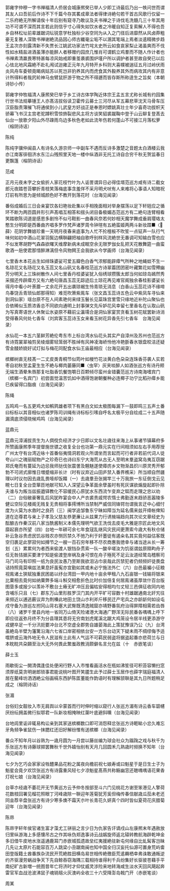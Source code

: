 <!-- { "loadSidebar": true } -->
郭雍字仲穆一字书禅福清人侨居会城康熈癸已举人少即工诗最后乃出一帙问世而谓其友人曰吾前后作诗不下千篇今存其畧成章法者得律诗絶句若干首古风歌行仅留一二乐府絶无所解请俟十年后别有窥寻乃敢议及夫书禅之于诗伐毛洗髓几三十年其用功不可谓不深而其言若此则信乎寸心得失如饮水者之冷暖自知正复索解人不得也吾乡自林松址前辈雄踞词坛锐意学杜独标少谷空同为从入之门径后进靡然从风卤莽粗豪无复雅人深致书禅谢絶流品因心师古纎毫尘垢不以溷其笔端上焉者淡逺精微步趋王孟次亦刻露清新不失贾长江姚武功家法竹垞太史所云如食哀家梨止渴虽爽而不伐性如水精盐进酒虽薄亦能醉人者移赠约园庶几惟肖可谓鹤立鸡羣而不随人作计者也书禅素清羸畏寒特甚每凉风始戒即重茧袭裘围炉墐户所以调护者甚至故自癸已以后心怯北地风霜絶不赴礼闱试迨雍正元年九月特开乡科则大喜幞被遄征五月过岭伏雨炎风舟车委顿竟暍病姑苏以死岂非豹养其内而虎食其外毅养其外而病攻其内有非意计所得料者哉凥轮神马虫臂鼠肝游于物之所不得遯而皆存斯所称逹生之旨矣（本朝诗钞小传）

郭雍字仲牧福清人康熈癸巳举于乡工诗古体学陶近体宗王孟五言尤称长城有约园集行世书法规摹锺王人亦髙洁拔俗读卫霍传云募士三河尽从军五幕悲草沈天马骨车压汉臣脂责簿摧飞将通侯到小儿武皇方好战正是奉恩时嫖姚真壮士年少喜奇功拔帜天骄幕飞书汉主宫老驼蹲积雪惊斾裂悲风主将方谈笑貂裘蹴鞠中登于山云聊复登髙去仙台一放歌夕阳山外尽疎雨鸟边多秋色老如此流年伤若何蓬山不可接江月落松萝（榕阴诗话）

陈纯

陈纯字骥仲闽县人有诗名久游京师一中副车不遇而反诗多激楚之音题太白酒楼云我亦江南客徘徊济水东江山残照里天地一楼中纵酒非无托工诗自合穷千秋无贺监春日更飘篷（榕阴诗话）

范咸

正月元夜未字之女偷折人家花枝竹叶为人诟詈谓异日必得佳壻范巡方咸有诗二截女郎元夜踏苍苔攀折青枝笑落梅底事含羞佯不采月明犬吠有人来难将心事语人知暗祝灯前有所思为是倾城颜色好不教开到落花时（台海见闻录）

番俗成婚后三日会亲宴饮各妇艳妆赴集以手相挽面相对举身摆荡以足下轩轾应之循环不断为两匝圆井形引声髙唱互相答和揺头闭目备极媚态范巡方有二絶句连臂相看笑踏歌陈词道是感恩多剧怜不似弓鞋影一曲春风奈若何妙相天魔学舞成垂肩璎珞太憨生分明即是西番曲齐唱多罗作梵声诸罗周令钟瑄有五絶蛮姬两两斗新妆蹀■〈薛〉花阴学舞娘珍重一天明月夜春来底事为人忙不抡檀板不吹笙一点钲声一队行气味何如初中酒山花翠羽鬓边横聨翩把袖自歌呼别样风流絶世无番调可知输白雪也应不似发寒胡野气森森欲曙天维摩新病未成眠空余无限罗伽女乱把天花散舞筵一曲蛮歌酒一巵使君那惜醉淋漓但令风物闗王会我欲从今学画师（台海见闻录）

七里香木本花丛生如绯珠婆娑可爱五瓣色白香气浓郁能辟瘴气所种之地蝇蚊不生一名琼花又名玚花又名玉蕊又名山矾又名春桂范巡方诗翠葢团团密叶藏繁花如雪殢幽芳分明天上三珠树散作人间七里香丹桂婆娑犹入俗绣球攒簇太郎当何如琼岛嫣然秀采掇还传辟瘴方又有六絶句唐昌玉蕊无踪迹后土琼花再见难官阁独余春桂影婆娑长得月中看小叶荼蘼一丈余花开五出袭琼裾生怜青琐无消息（白香山玉蕊花诗不缘啼鸟春饶舌青琐仙郎那得知）难觅吹箫紫鳯车（张文昌玉蕊诗五色云中紫凤车寻仙来到洞仙家）瑶台原不在人间素艳何来绿玉鬟长见蘂珠宫里雪只缘地近补陀山聚仙也合依稀似玉质浓香总不同欲向通明上封事弹文先斥妒花风幸留七里香名在认取山矾为写真寄语世人休聚讼氷姿原不藉前尘瀛壖合是洞仙家宴赏贪看玉树花赋罢新诗消受得春风何处七香车（刘宾客玉蕊诗玉女来看玉树花异香先引七香车　台海见闻录）

水仙花一本五六茎鲜芳絶伦粤东市上标台湾水仙花头其实产自漳州及苏州也范巡方有诗霓裳翠袖剪吴绫烟雾轻笼弱不胜绰有风神凌海峤怜他冷艳斵春氷银盘皎洁还疑雪金醆娇娆好试灯拟与梅花同配食水仙王庙最相应（台海见闻录）

槟榔树直无枝髙一二丈皮类青桐节似筠叶如椶竹花淡黄白色朶朶连珠香芬袭人实若枣自初秋至孟夏生生不絶与椰肉蒌藤同■〈虫罕〉灰夹啖醉人如酒张巡方有诗丹颊无端生酒晕朱唇那复吐脂香饥餐饱嚼日百颗倾尽蛮州金错囊范巡方诗南海嗜宾门（槟榔一名宾门）初尝面觉温苦饥如中酒得饱谢朝餐种必连椰子功宁比稻孙瘴乡能巳疾留得口脂痕（台海见闻录）

陈绳

五鸣鸡一名五更鸡大如鹌鹑雄者项下有黑白文如太极图每漏下一鼓即鸣三五声土番曰标标以其音相似也诸罗陈司训绳有诗标标引嗉自呼名太极平分自绘成二十五声随漏滴底须侵晓候鸡鸣（台海见闻录）

蓝鼎元

蓝鼎元漳浦拔贡生为人倜傥负经济才少日即以文名壮歳往来海上从事诸节镇幕府多所赞画康熈季年提督施世骠之收复全台也功第一鼎元实在行间相须如左右手用荐授广州太守有台湾近咏十首番俗夷情洞若观火所谓坐而言起而可行者非若前代词人徒夸山川之瑰丽赋物产之珍奇巳也诗曰东宁大海荒从古无人至明末羣盗窝岛夷互窃踞郑氏奄而有蔓延为边忌我师挞伐张震詟及魑魅遂使瘴疠乡文物渐昌炽川原灵秀开郁勃不可闭式廓惟日増蹙缩非长计（时有议弃近山田庐禁入番界樵采）所当顺自然疆理以时议勿因去歳乱畏噎却饭饎（一）去歳羣丑张揭竿三十万我旅一东征倒戈云见睍七日复全台壶箪匝地献可知入人深望云争革面余孽虽时有死灰谋欲煽旋起即扑除夫谁与为叛当兹振遒铎教化不容缓民心原犹水东西流乍变弃之铤而走理之忠以劝（二）台俗敝豪奢乱后风犹昨宴会中人产衣裘贵戚愕农惰士弗勤逐末趋骄恶嚣陵多健讼空际见楼阁无贱复无贵相将事摴博所当禁制严威信同锋锷勿谓我言迂中心细忖度为火莫为水救时之良药（三）闽学追邹鲁东宁昧如障当为延名儒来兹开绛帐俾知道在迩尊君与亲上子孝及父慈友恭更亷让从兹果力行诱掖端趋向其次论文章经史为酝酿古作秦汉前八家当酰酱制义本儒先理明气欲王洗伐去皮毛大雅是宗匠此地文风靡起衰亦所望（四）台地一年耕可余七年食冦乱继风灾民间更萧索今歳大有秋仓储补云急谷贵虑民饥谷贱农亦恻厉禁久不弛乃利于奸墨徒有遏籴名其实竟何益估客既空归裹足此寥寂何如撙节之一艘一百石穷年移不尽农商惠我徳幸与诸当途从长一筹划（五）累累何为者西来偷渡人银铛杂贯索一队一酸辛嗟汝为饥驱谓兹原隰畇舟子任无咎拮据买要津宁知是偷渡登岸祸及身可恨在舟子殛死不足云汝道经鹭岛稽察司马门司马有印照一纸为良民汝愚乃至斯我欲泪沾巾哀哉此厉禁犯者仍频频奸徒畏盘诘持照竟莫嗔兹法果息奸虽寃亦宜勤如其或未必宁施法外仁（六）台邑最褊小征粮视鳯诸土狭赋独重民困曷以纾台湾田一甲内地十亩余甲租八九石亩银一钱输将银来比粟相去竟何如纳粟弊多端斗斛交相愈折色比时价加倍复何居鳯诸虽厚敛什百台版图垦多或报少以羡补不敷台土瘠无旷冲压且偏枯安得相均匀丈轻三邑俱征收同内地含哺乐只且（七）郡东万山里形胜罗汉门其内开平旷可容数十村雄踞通南北奸宄往来频近以逋逃薮议弃为荆榛此地田土饶山朩利斧斤移民迁产宅兵之亦龂龂何如设屯戍守备为游巡左拊冈山背右塞大武臀既清逸贼窟亦靖野番氛府治得屏障相需若齿唇（八）诸罗千里县内地一省同万山倚天险诸港大海通广野浑无际民番各喁喁上呼下即应往返弥月终不为分县理其患将无穷南划虎尾溪北踞大鸡笼设令居半线更添游守戎健卒足一千分汛扼要冲台北不空虚全郡势自雄晏海此上策犹豫误乃公（九）台湾虽絶岛半壁为藩篱沿海六七省口岸密相依台安一方乐台动天下疑未雨不绸缪侮予适噬脐或云海外地无令人民滋有土此有人气运不可羁民弱盗将据盗起番亦悲荷兰与日本眈眈共朶頥至治大无外何畏此繁蚩政教消颇僻名言允在兹（十　赤嵌笔谈）

薛士玉

雨歇街尘一閧清偶逢佳处便闲行野人入市惟看画活水在瓶如沸笙径可积苔容懒扫窓须厚纸莫贪明谢郎琐事君能说桃叶图开笑靥生此予过薛士玉居作也薛字瑞庭福清人居在鳌峰坊洒洒絶尘俗画槅东西胪陈匫董能作韵语时有理解颔聨是其九日所题稍足成之（榕阴诗话）

张湄

台俗妇女靓妆入市无肩舆以伞蒙首而行时伸时缩以窥行人张巡方湄有诗云香车碧幰厌纷纭拥盖微行拟鄂君一队新妆相掩映红蕖叶底避斜曛（台海见闻录）

台地闾里诟谇辄易构讼亲到其家送槟榔数口即可消怨释忿张巡方诗睚眦小忿久难忘牙角频争雀鼠伤一抹腮红还旧好解纷惟有送槟榔（台海见闻录）

番众不知年月以谷熟为一歳月圆为一月尝以藤丝编为球会社众为蹋踘之戏与秋千为乐张巡方有诗藤球掷罢舞秋千世外嬉怡别有天月几回圆禾几熟歳时频换不知年（台海见闻录）

七夕为乞巧会家家设牲醴果品花粉之属夜向檐前祝七娘寿或曰魁星于是日生士子为魁星会竟夕欢饮张巡方有诗露重风轻七夕凉魁星髙燕共称觞幽窓还聴喁喁语花果香灯祝七娘（台海见闻录）

台草朩经歳不萎花开无节黄巡方云予仲冬按部至斗六门见桃花方谢至笨港见人擎荷花数枝回署见榴花照眼丁河峰歳除一聨迎年莲菊犹芳奚但梅传春信献歳瓜茄未老还同韭荐辛盘张巡方有诗少寒多燠不霜天朩叶长青花久妍真个四时皆似夏荷花庆腊菊迎年（台海见闻录）

陈昻

陈昻字轩年侯官诸生富才藻尤工骈丽之言少日为仇家告讦谪戍山左康熈末年遇赦放归里纵游海上多感懐吊古之作其咏伪郑逸事诗云战衂旋师返北辕转教航海辟乾坤金多旧借牛皮地水涨遥通鹿耳门赤嵌城孤遗故垒红夷援絶驻新屯何缘自比虬髯客岂昧几先让太原片石能容百万人跳梁小丑踞南闽也知中国全归汉妄托仙源可置身荒屿畬田登版籍土酋番族杂流民开荒絶胜田横岛易世相传絶徼臣荒逺羇栖幸弗诛敢通叛逆约齐驱漫劳蜗战争天下先自鲸吞窃海隅三载相持谁得利千兵纷集好长驱彼苍藉手平南纪旷古新増一统图昔年亡将济时才仰仗威灵涉险来地转海咸生淡水天回风飓起奔雷官军血战沧波沸鼠子魂销刼火灰澳屿全收三十六受降澎岛戟门开（赤嵌笔谈）

周某

